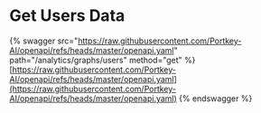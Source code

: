 # Get Users Data

{% swagger src="https://raw.githubusercontent.com/Portkey-AI/openapi/refs/heads/master/openapi.yaml" path="/analytics/graphs/users" method="get" %}
[https://raw.githubusercontent.com/Portkey-AI/openapi/refs/heads/master/openapi.yaml](https://raw.githubusercontent.com/Portkey-AI/openapi/refs/heads/master/openapi.yaml)
{% endswagger %}
